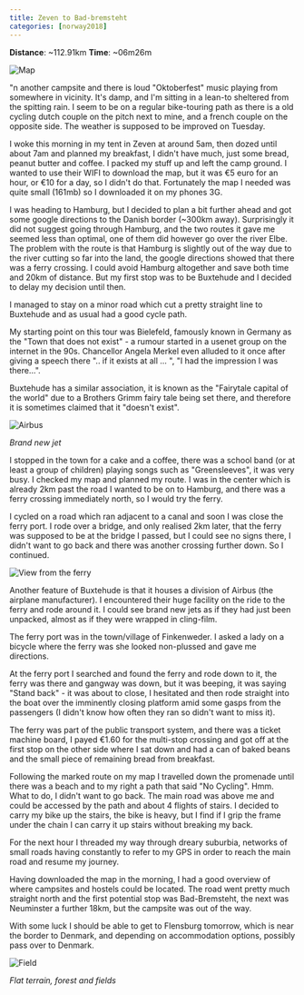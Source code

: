 ```yaml
---
title: Zeven to Bad-bremsteht
categories: [norway2018]
---
```


**Distance**: ~112.91km
**Time**: ~06m26m

![Map](/images/norway/2018-06-23/map.png)

"n another campsite and there is loud "Oktoberfest" music playing from
somewhere in vicinity. It's damp, and I'm sitting in a lean-to sheltered
from the spitting rain. I seem to be on a regular bike-touring path as there
is a old cycling dutch couple on the pitch next to mine, and a french couple
on the opposite side. The weather is supposed to be improved on Tuesday.

I woke this morning in my tent in Zeven at around 5am, then dozed until about
7am and planned my breakfast, I didn't have much, just some bread, peanut
butter and coffee. I packed my stuff up and left the camp ground. I wanted to
use their WIFI to download the map, but it was €5 euro for an hour, or €10 for
a day, so I didn't do that. Fortunately the map I needed was quite small
(161mb) so I downloaded it on my phones 3G.

I was heading to Hamburg, but I decided to plan a bit further ahead and got
some google directions to the Danish border (~300km away). Surprisingly it did
not suggest going through Hamburg, and the two routes it gave me seemed less
than optimal, one of them did however go over the river Elbe. The problem with
the route is that Hamburg is slightly out of the way due to the river cutting
so far into the land, the google directions showed that there was a ferry
crossing. I could avoid Hamburg altogether and save both time and 20km of
distance. But my first stop was to be Buxtehude and I decided to delay my
decision until then.

I managed to stay on a minor road which cut a pretty straight line to
Buxtehude and as usual had a good cycle path.

My starting point on this tour was Bielefeld, famously known in Germany as the
"Town that does not exist" - a rumour started in a usenet group on the
internet in the 90s. Chancellor Angela Merkel even alluded to it once after
giving a speech there ".. if it exists at all ... ", "I had the impression I
was there...".

Buxtehude has a similar association, it is known as the "Fairytale capital of
the world" due to a Brothers Grimm fairy tale being set there, and therefore
it is sometimes claimed that it "doesn't exist".

![Airbus](/images/norway/2018-06-23/IMG_20180623_123316.jpg)

*Brand new jet*

I stopped in the town for a cake and a coffee, there was a school band (or at
least a group of children) playing songs such as "Greensleeves", it was very
busy. I checked my map and planned my route. I was in the center which is
already 2km past the road I wanted to be on to Hamburg, and there was a ferry
crossing immediately north, so I would try the ferry.

I cycled on a road which ran adjacent to a canal and soon I was close the
ferry port. I rode over a bridge, and only realised 2km later, that the ferry
was supposed to be at the bridge I passed, but I could see no signs there,
I didn't want to go back and there was another crossing further down. So I
continued.

![View from the ferry](/images/norway/2018-06-23/IMG_20180623_125352.jpg)

Another feature of Buxtehude is that it houses a division of Airbus (the
airplane manufacturer). I encountered their huge facility on the ride to the
ferry and rode around it. I could see brand new jets as if they had just been
unpacked, almost as if they were wrapped in cling-film.

The ferry port was in the town/village of Finkenweder. I asked a lady on a
bicycle where the ferry was she looked non-plussed and gave me directions.

At the ferry port I searched and found the ferry and rode down to it, the
ferry was there and gangway was down, but it was beeping, it was saying
"Stand back" - it was about to close, I hesitated and then rode straight into
the boat over the imminently closing platform amid some gasps from the
passengers (I didn't know how often they ran so didn't want to miss it).

The ferry was part of the public transport system, and there was a ticket
machine board, I payed €1.60 for the multi-stop crossing and got off at the
first stop on the other side where I sat down and had a can of baked beans and
the small piece of remaining bread from breakfast.

Following the marked route on my map I travelled down the promenade until
there was a beach and to my right a path that said "No Cycling". Hmm. What to
do, I didn't want to go back. The main road was above me and could be accessed
by the path and about 4 flights of stairs. I decided to carry my bike up the
stairs, the bike is heavy, but I find if I grip the frame under the chain I
can carry it up stairs without breaking my back.

For the next hour I threaded my way through dreary suburbia, networks of
small roads having constantly to refer to my GPS in order to reach the main
road and resume my journey.

Having downloaded the map in the morning, I had a good overview of where
campsites and hostels could be located. The road went pretty much straight
north and the first potential stop was Bad-Bremsteht, the next was Neuminster
a further 18km, but the campsite was out of the way.

With some luck I should be able to get to Flensburg tomorrow, which is near
the border to Denmark, and depending on accommodation options, possibly pass
over to Denmark.

![Field](/images/norway/2018-06-23/IMG_20180623_160443.jpg)

*Flat terrain, forest and fields*
